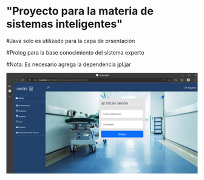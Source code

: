 # "Proyecto para la materia de sistemas inteligentes"

#Java solo es utilizado para la capa de prsentación

#Prolog para la base conocimiento del sistema experto

#Nota: Es necesario agrega la dependencia jpl.jar

![cap1](https://github.com/AlfredoSV/ERP-GestionHospitalaria-ProyectoFinal-Universidad/blob/main/capturas/cap1.PNG)




